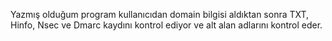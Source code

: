 Yazmış olduğum program kullanıcıdan domain bilgisi aldıktan sonra TXT, Hinfo, Nsec ve Dmarc kaydını kontrol ediyor ve alt alan adlarını kontrol eder.
